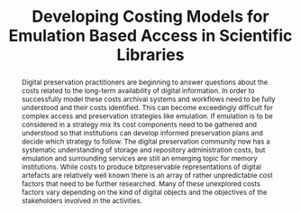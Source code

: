 ---
abstract: Digital preservation practitioners are beginning to answer questions about
  the costs related to the long-term availability of digital information. In order
  to successfully model these costs archival systems and workflows need to be fully
  understood and their costs identified. This can become exceedingly difficult for
  complex access and preservation strategies like emulation. If emulation is to be
  considered in a strategy mix its cost components need to be gathered and understood
  so that institutions can develop informed preservation plans and decide which strategy
  to follow. The digital preservation community now has a systematic understanding
  of storage and repository administration costs, but emulation and surrounding services
  are still an emerging topic for memory institutions. While costs to produce bitpreservable
  representations of digital artefacts are relatively well known there is an array
  of rather unpredictable cost factors that need to be further researched. Many of
  these unexplored costs factors vary depending on the kind of digital objects and
  the objectives of the stakeholders involved in the activities.
creators:
- Cochrane, Euan
- von Suchodoletz, Dirk
- Rechert, Klaus
date: null
document_url: https://services.phaidra.univie.ac.at/api/object/o:378075/download
grand_parent: iPRES
institutions: []
keywords:
- cost model
- emulation
- eaas
- digital object access
- archival workflow
- service.
landing_page_url: https://phaidra.univie.ac.at/o:378075
language: eng
layout: publication
license: CC BY-NC-SA 3.0 AT
notes_url: null
parent: iPRES 2014
presentation_url: null
publication_type: paper
size: 106235
source_name: iPRES
title: Developing Costing Models for Emulation Based Access in Scientific Libraries
year: 2014
---